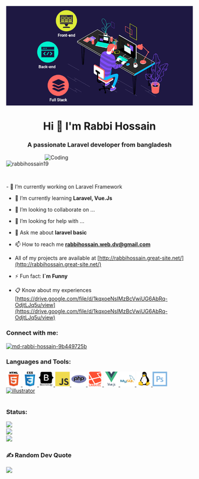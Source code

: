 <img align="center" src="https://github.com/rabbihossain19/rabbihossain19/blob/main/gitbanner.gif" />
<h1 align="center">Hi  👋 I'm Rabbi Hossain</h1>
<h3 align="center">A passionate Laravel developer from bangladesh</h3>
<img align="right" alt="Coding" width="400px" src="https://cdn.dribbble.com/users/1162077/screenshots/3848914/programmer.gif" />

<p align="left"> <img src="https://komarev.com/ghpvc/?username=rabbihossain19&label=Profile%20views&color=0e75b6&style=flat" alt="rabbihossain19" /> </p>

<p align="left"> <a href="https://twitter.com/" target="blank"><img src="https://img.shields.io/twitter/follow/?logo=twitter&style=for-the-badge" alt="" /></a> </p>
- 🔭 I’m currently working on Laravel Framework

- 🌱 I’m currently learning **Laravel, Vue.Js**

- 👯 I’m looking to collaborate on ...

- 🤔 I’m looking for help with ...

- 💬 Ask me about **laravel basic**

- 📫 How to reach me **rabbihossain.web.dv@gmail.com**

- All of my projects are available at [http://rabbihossain.great-site.net/](http://rabbihossain.great-site.net/)

- ⚡ Fun fact: **I`m Funny**

- 📋 Know about my experiences [https://drive.google.com/file/d/1kqxoeNsIMzBcVwiUG6AbRq-OdjtLJq5u/view](https://drive.google.com/file/d/1kqxoeNsIMzBcVwiUG6AbRq-OdjtLJq5u/view)


<h3 align="left">Connect with me:</h3>
<p align="left">
<a href="https://linkedin.com/in/md-rabbi-hossain-9b449725b" target="blank"><img align="center" src="https://raw.githubusercontent.com/rahuldkjain/github-profile-readme-generator/master/src/images/icons/Social/linked-in-alt.svg" alt="md-rabbi-hossain-9b449725b" height="30" width="40" /></a>
</p>




<h3 align="left">Languages and Tools:</h3>
<p align="left">
  <a href="https://www.w3.org/html/" target="_blank" rel="noreferrer">
    <img src="https://raw.githubusercontent.com/devicons/devicon/master/icons/html5/html5-original-wordmark.svg" alt="html5" width="40" height="40" />
  </a>
  <a href="https://www.w3schools.com/css/" target="_blank" rel="noreferrer">
    <img src="https://raw.githubusercontent.com/devicons/devicon/master/icons/css3/css3-original-wordmark.svg" alt="css3" width="40" height="40" />
  </a>
  <a href="https://getbootstrap.com" target="_blank" rel="noreferrer">
    <img src="https://raw.githubusercontent.com/devicons/devicon/master/icons/bootstrap/bootstrap-plain-wordmark.svg" alt="bootstrap" width="40" height="40" />
  </a>
  <a href="https://developer.mozilla.org/en-US/docs/Web/JavaScript" target="_blank" rel="noreferrer">
    <img src="https://raw.githubusercontent.com/devicons/devicon/master/icons/javascript/javascript-original.svg" alt="javascript" width="40" height="40" />
  </a>
  <a href="https://www.php.net" target="_blank" rel="noreferrer">
    <img src="https://raw.githubusercontent.com/devicons/devicon/master/icons/php/php-original.svg" alt="php" width="40" height="40" />
  </a>
  <a href="https://laravel.com/" target="_blank" rel="noreferrer">
    <img src="https://raw.githubusercontent.com/devicons/devicon/master/icons/laravel/laravel-plain-wordmark.svg" alt="laravel" width="40" height="40" />
  </a>
  <a href="https://vuejs.org/" target="_blank" rel="noreferrer">
    <img src="https://raw.githubusercontent.com/devicons/devicon/master/icons/vuejs/vuejs-original-wordmark.svg" alt="vuejs" width="40" height="40" />
  </a>
  <a href="https://www.mysql.com/" target="_blank" rel="noreferrer">
    <img src="https://raw.githubusercontent.com/devicons/devicon/master/icons/mysql/mysql-original-wordmark.svg" alt="mysql" width="40" height="40" />
  </a>
  <a href="https://www.linux.org/" target="_blank" rel="noreferrer">
    <img src="https://raw.githubusercontent.com/devicons/devicon/master/icons/linux/linux-original.svg" alt="linux" width="40" height="40" />
  </a>
  <a href="https://www.photoshop.com/en" target="_blank" rel="noreferrer">
    <img src="https://raw.githubusercontent.com/devicons/devicon/master/icons/photoshop/photoshop-line.svg" alt="photoshop" width="40" height="40" />
  </a>
<a href="https://www.adobe.com/in/products/illustrator.html" target="_blank" rel="noreferrer">
    <img src="https://www.vectorlogo.zone/logos/adobe_illustrator/adobe_illustrator-icon.svg" alt="illustrator" width="40" height="40" />
  </a>
</p>


# <h3 align="left"> Status:</h3>
![](https://github-readme-stats-sigma-five.vercel.app/api?username=rabbihossain19&theme=radical&hide_border=false&include_all_commits=true&count_private=true)<br/>
![](https://github-readme-streak-stats.herokuapp.com/?user=rabbihossain19&theme=radical&hide_border=false)<br/>
![](https://github-readme-stats-sigma-five.vercel.app/api/top-langs/?username=rabbihossain19&theme=radical&hide_border=false&include_all_commits=true&count_private=true&layout=compact)



### ✍️ Random Dev Quote
![](https://quotes-github-readme.vercel.app/api?type=horizontal&theme=tokyonight)
